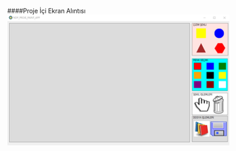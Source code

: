 ####Proje İçi Ekran Alıntısı
![paint application](https://github.com/MelihGuler/paintApp-withCsharp/blob/master/images/Ekran%20Al%C4%B1nt%C4%B1s%C4%B1.PNG)
